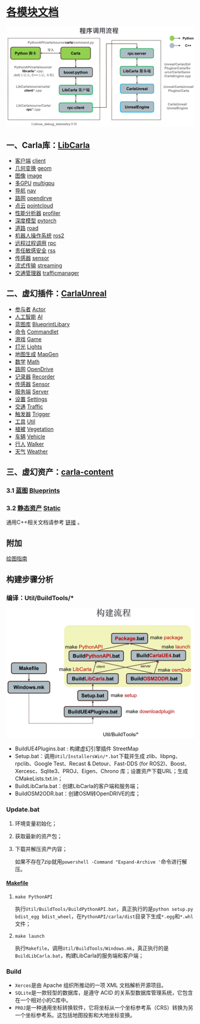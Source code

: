 # [各模块文档]()

![CARLA Modules](img/build_modules.jpg)

## 一、Carla库：[LibCarla](https://openhutb.github.io/carla_cpp/dir_b14cdd661f9a7048a44f1771cd402401.html)
* [客户端](./modules/client.md) [client](https://openhutb.github.io/carla_cpp/dir_64d7bb605f27024d49af86070bd3f0b6.html)
* [几何变换](./modules/geom.md) [geom](https://openhutb.github.io/carla_cpp/dir_8b032d9d353dba85c86dc5364d785bbe.html)
* [图像](./modules/image.md) [image](https://openhutb.github.io/carla_cpp/dir_f5e43f88654384cf885b20b39b543425.html)
* [多GPU](modules/multigpu.md) [multigpu](https://openhutb.github.io/carla_cpp/dir_a2af28fa3ae0e0a62585ff5a8c898ebe.html)
* [导航](modules/nav.md) [nav](https://openhutb.github.io/carla_cpp/dir_ad0f87b2245230d21b267626b2c7750a.html)
* [路网](modules/opendirve.md) [opendirve](https://openhutb.github.io/carla_cpp/dir_a02f1db122f1bf0661014bee93740912.html)
* [点云](modules/pointcloud.md) [pointcloud](https://openhutb.github.io/carla_cpp/dir_ba5554cd20e2d3b81742218af28f1632.html)
* [性能分析器](modules/profiler.md) [profiler](https://openhutb.github.io/carla_cpp/dir_a44fab28cda52915bea048e19f74f82b.html)
* [深度模型](modules/pytorch.md) [pytorch](https://openhutb.github.io/carla_cpp/dir_1d6fac9cb22f8ab199e8be0190976796.html) 
* [道路](modules/road.md) [road](https://openhutb.github.io/carla_cpp/dir_8afc3b5d71d319c27bc8bd38d925daae.html)
* [机器人操作系统](modules/ros2.md) [ros2](https://openhutb.github.io/carla_cpp/dir_087ce8304d10c4897e4acbeac1a6fcc8.html)
* [远程过程调用](modules/rpc.md) [rpc](https://openhutb.github.io/carla_cpp/dir_83201f30ace02cdf218980110872f8a7.html)
* [责任敏感安全](modules/rpc.md) [rss](https://openhutb.github.io/carla_cpp/dir_4ec6c576fb70278fb3ee02e044838f82.html)
* [传感器](modules/sensor.md) [sensor](https://openhutb.github.io/carla_cpp/dir_8b842c0ad24262c95de16c440fd51527.html)
* [流式传输](modules/streaming.md) [streaming](https://openhutb.github.io/carla_cpp/dir_6d1a5b6c73cd09063239376f47f02d88.html)
* [交通管理器](modules/trafficmanager.md) [trafficmanager](https://openhutb.github.io/carla_cpp/dir_a8dbe3691941680fc0b6dad001059c22.html)



## 二、虚幻插件：[CarlaUnreal](https://openhutb.github.io/carla_cpp/dir_8fc34afb5f07a67966c78bf5319f94ae.html)
* [参与者](modules/Actor.md) [Actor](https://openhutb.github.io/carla_cpp/dir_31691989b6ffa820edb06b9eb32cc520.html)
* [人工智能](modules/AI.md) [AI](https://openhutb.github.io/carla_cpp/dir_cff6f5bec63abb9e5f12c0f62b47389c.html)
* [蓝图库](modules/BlueprintLibary.md) [BlueprintLibary](https://openhutb.github.io/carla_cpp/dir_bd6d94ad3c7534d0f2d8b3ea8c626bc5.html)
* [命令](modules/Commandlet.md) [Commandlet](https://openhutb.github.io/carla_cpp/dir_b73fafeaa93af49306e77afd3c0d0eef.html)
* [游戏](modules/Game.md) [Game](https://openhutb.github.io/carla_cpp/dir_b708e75f0564cefaa95a07ef1c60fa1d.html)
* [灯光](modules/Lights.md) [Lights](https://openhutb.github.io/carla_cpp/dir_300f092198dff90fa236d1c5a9b26b0c.html)
* [地图生成](modules/MapGen.md) [MapGen](https://openhutb.github.io/carla_cpp/dir_3e9aec868781f29a05b56aecc37cd1a9.html)
* [数学](modules/Math.md) [Math](https://openhutb.github.io/carla_cpp/dir_f9cdfd101429e27d647f8df664b6ebd1.html)
* [路网](modules/OpenDrive.md) [OpenDrive](https://openhutb.github.io/carla_cpp/dir_d0b0d7f8e453984c2ffe9ea659d3c27f.html)
* [记录器](modules/Recorder.md) [Recorder](https://openhutb.github.io/carla_cpp/dir_0dd3f6464b0e5c5db135a4b73b996175.html)
* [传感器](modules/Sensor_UE.md) [Sensor](https://openhutb.github.io/carla_cpp/dir_32df69f29a08a23c97cd630e5cd47b2e.html)
* [服务端](modules/Server.md) [Server](https://openhutb.github.io/carla_cpp/dir_4f477b896248adf10c6909a9eb9fb7d3.html)
* [设置](modules/Settings.md) [Settings](https://openhutb.github.io/carla_cpp/dir_61a866aca8f5011fad0bfe0df06e6f79.html)
* [交通](modules/Traffic.md) [Traffic](https://openhutb.github.io/carla_cpp/dir_cf78ae8ffd0f6192e117b8a1751c2bbd.html)
* [触发器](modules/Trigger.md) [Trigger](https://openhutb.github.io/carla_cpp/dir_6c62abedd72e3007bc03a7fda3037637.html)
* [工具](modules/Util.md) [Util](https://openhutb.github.io/carla_cpp/dir_c0211e659583c36c301432102f960843.html)
* [植被](modules/Vegetation.md) [Vegetation](https://openhutb.github.io/carla_cpp/dir_a3491c9b10b5a3d0703facb105cd4941.html)
* [车辆](modules/Vehicle.md) [Vehicle](https://openhutb.github.io/carla_cpp/dir_4d620431c9b0dc62fca23e1ed91a49b6.html)
* [行人](modules/Walker.md) [Walker](https://openhutb.github.io/carla_cpp/dir_7a44753a182d2dd0cd15cfa7be7c0c89.html)
* [天气](modules/Weather.md) [Weather](https://openhutb.github.io/carla_cpp/dir_b3a8bd261fb98563f858806beb7e2741.html)

## 三、虚幻资产：[carla-content](https://bitbucket.org/carla-simulator/carla-content/src/master/)

### 3.1 [蓝图](modules/Blueprints.md)  [Blueprints](https://bitbucket.org/carla-simulator/carla-content/src/master/Blueprints/)

### 3.2 [静态资产](modules/Static.md) [Static](https://bitbucket.org/carla-simulator/carla-content/src/master/Static/)


通用C++相关文档请参考 [链接](ref_cpp.md) 。


## 附加
[绘图指南](demo/figure.md)


## 构建步骤分析

### 编译：Util/BuildTools/*

![](img/tuto_D_windows_debug/file_specification_build_tools.png)

* BuildUE4Plugins.bat : 构建虚幻引擎插件 StreetMap 
* Setup.bat：调用`Util/InstallersWin/*.bat`下载并生成 zlib、libpng、rpclib、Google Test、Recast & Detour、Fast-DDS (for ROS2)、Boost、Xercesc、Sqlite3、PROJ、Eigen、Chrono 库；设置资产下载URL；生成CMakeLists.txt.in；
* BuildLibCarla.bat：创建LibCarla的客户端和服务端；
* BuildOSM2ODR.bat：创建OSM转OpenDRIVE的库；

### Update.bat
1. 环境变量初始化；
2. 获取最新的资产包；
3. 下载并解压资产内容；

    如果不存在7zip就用`powershell -Command "Expand-Archive '`命令进行解压。

#### [Makefile](https://seisman.github.io/how-to-write-makefile/index.html)
1. `make PythonAPI`

    执行`Util/BuildTools/BuildPythonAPI.bat`，真正执行的是`python setup.py bdist_egg bdist_wheel`，在`PythonAPI/carla/dist`目录下生成`*.egg`和`*.whl`文件；

2. `make launch`

    执行`Makefile`，调用`Util/BuildTools/Windows.mk`，真正执行的是`BuildLibCarla.bat`，构建LibCarla的服务端和客户端；

### Build
* `Xerces`是由 Apache 组织所推动的一项 XML 文档解析开源项目。
* `SQLite`是一款轻型的数据库，是遵守 ACID 的关系型数据库管理系统，它包含在一个相对小的C库中。
* `PROJ`是一种通用坐标转换软件，它将坐标从一个坐标参考系（CRS）转换为另一个坐标参考系。这包括地图投影和大地坐标变换。

